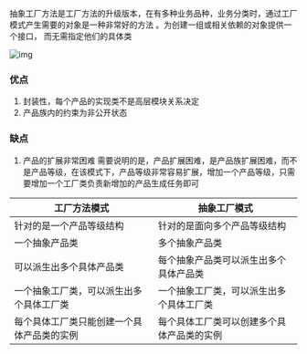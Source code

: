 抽象工厂方法是工厂方法的升级版本，在有多种业务品种，业务分类时，通过工厂模式产生需要的对象是一种非常好的方法 。为创建一组或相关依赖的对象提供一个接口， 而无需指定他们的具体类

![img](D:\study\OboutDesign\doc\factory\abstractFactory.png)

### 优点

1.  封装性，每个产品的实现类不是高层模块关系决定
2. 产品族内的约束为非公开状态

### 缺点

1. 产品的扩展非常困难  需要说明的是，产品扩展困难，是产品族扩展困难，而不是产品等级，在该模式下，产品等级非常容易扩展，增加一个产品等级，只需要增加一个工厂类负责新增加的产品生成任务即可

| 工厂方法模式                               | 抽象工厂模式                               |
| ------------------------------------------ | ------------------------------------------ |
| 针对的是一个产品等级结构                   | 针对的是面向多个产品等级结构               |
| 一个抽象产品类                             | 多个抽象产品类                             |
| 可以派生出多个具体产品类                   | 每个抽象产品类可以派生出多个具体产品类     |
| 一个抽象工厂类，可以派生出多个具体工厂类   | 一个抽象工厂类，可以派生出多个具体工厂类   |
| 每个具体工厂类只能创建一个具体产品类的实例 | 每个具体工厂类可以创建多个具体产品类的实例 |

